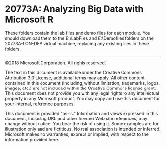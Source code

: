 # 20773A: Analyzing Big Data with Microsoft R

These folders contain the lab files and demo files for each module. You should download them to the E:\LabFiles and E:\Demofiles folders on the 20773A-LON-DEV virtual machine, replacing any existing files in these folders.

---

©2018 Microsoft Corporation. All rights reserved.

The text in this document is available under the Creative Commons Attribution 3.0 License, additional terms may apply. All other content contained in this document (including, without limitation, trademarks, logos, images, etc.) are not included within the Creative Commons license grant. This document does not provide you with any legal rights to any intellectual property in any Microsoft product. You may copy and use this document for your internal, reference purposes.

This document is provided "as-is." Information and views expressed in this document, including URL and other Internet Web site references, may change without notice. You bear the risk of using it. Some examples are for illustration only and are fictitious. No real association is intended or inferred. Microsoft makes no warranties, express or implied, with respect to the information provided here.